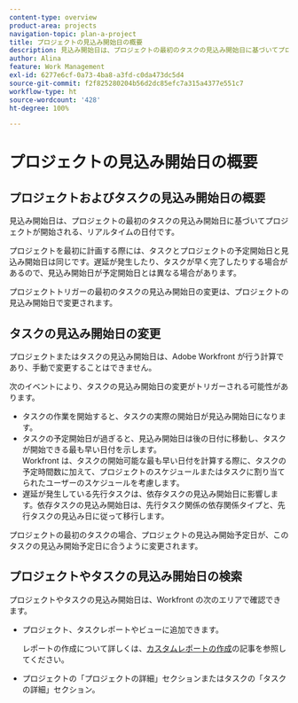 ```yaml
---
content-type: overview
product-area: projects
navigation-topic: plan-a-project
title: プロジェクトの見込み開始日の概要
description: 見込み開始日は、プロジェクトの最初のタスクの見込み開始日に基づいてプロジェクトが開始される、リアルタイムの日付です。
author: Alina
feature: Work Management
exl-id: 6277e6cf-0a73-4ba8-a3fd-c0da473dc5d4
source-git-commit: f2f825280204b56d2dc85efc7a315a4377e551c7
workflow-type: ht
source-wordcount: '428'
ht-degree: 100%

---
```


# プロジェクトの見込み開始日の概要

## プロジェクトおよびタスクの見込み開始日の概要

見込み開始日は、プロジェクトの最初のタスクの見込み開始日に基づいてプロジェクトが開始される、リアルタイムの日付です。 

プロジェクトを最初に計画する際には、タスクとプロジェクトの予定開始日と見込み開始日は同じです。遅延が発生したり、タスクが早く完了したりする場合があるので、見込み開始日が予定開始日とは異なる場合があります。 

プロジェクトトリガーの最初のタスクの見込み開始日の変更は、プロジェクトの見込み開始日で変更されます。 

## タスクの見込み開始日の変更

プロジェクトまたはタスクの見込み開始日は、Adobe Workfront が行う計算であり、手動で変更することはできません。 

次のイベントにより、タスクの見込み開始日の変更がトリガーされる可能性があります。

* タスクの作業を開始すると、タスクの実際の開始日が見込み開始日になります。
* タスクの予定開始日が過ぎると、見込み開始日は後の日付に移動し、タスクが開始できる最も早い日付を示します。\
  Workfront は、タスクの開始可能な最も早い日付を計算する際に、タスクの予定時間数に加えて、プロジェクトのスケジュールまたはタスクに割り当てられたユーザーのスケジュールを考慮します。 
* 遅延が発生している先行タスクは、依存タスクの見込み開始日に影響します。依存タスクの見込み開始日は、先行タスク関係の依存関係タイプと、先行タスクの見込み日に従って移行します。 

プロジェクトの最初のタスクの場合、プロジェクトの見込み開始予定日が、このタスクの見込み開始予定日に合うように変更されます。 

## プロジェクトやタスクの見込み開始日の検索

プロジェクトやタスクの見込み開始日は、Workfront の次のエリアで確認できます。

* プロジェクト、タスクレポートやビューに追加できます。

  レポートの作成について詳しくは、[カスタムレポートの作成](../../../reports-and-dashboards/reports/creating-and-managing-reports/create-custom-report.md)の記事を参照してください。

* プロジェクトの「プロジェクトの詳細」セクションまたはタスクの「タスクの詳細」セクション。
